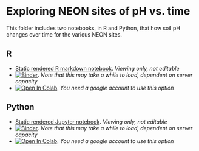 # Exploring NEON sites of pH vs. time

This folder includes two notebooks, in R and Python, that how soil pH changes over time for the various NEON sites.
 
## R
- [Static rendered R markdown notebook](https://github.com/microbiomedata/notebook_hackathons/blob/rmd_dev/NEON_ph_by_time/R/NEON_data_exploration.md). _Viewing only, not editable_
- [![Binder](https://mybinder.org/badge_logo.svg)](https://mybinder.org/v2/gh/microbiomedata/notebook_hackathons/rmd_dev?labpath=NEON_ph_by_time%R%2FNEON_data_exploration.ipynb). _Note that this may take a while to load, dependent on server capacity_
- [![Open In Colab](https://colab.research.google.com/assets/colab-badge.svg)](https://colab.research.google.com/github/microbiomedata/notebook_hackathons/blob/rmd_dev/NEON_ph_by_time/R/NEON_data_exploration.ipynb). _You need a google account to use this option_

## Python
- [Static rendered Jupyter notebook](https://nbviewer.org/github/microbiomedata/notebook_hackathons/blob/rmd_dev/NEON_ph_by_time/python/neon_time_series_data_with_map.ipynb). _Viewing only, not editable_
- [![Binder](https://mybinder.org/badge_logo.svg)](https://mybinder.org/v2/gh/microbiomedata/notebook_hackathons/rmd_dev?labpath=NEON_ph_by_time%2Fpython%2Fneon_time_series_data_with_map.ipynb). _Note that this may take a while to load, dependent on server capacity_
- [![Open In Colab](https://colab.research.google.com/assets/colab-badge.svg)](https://colab.research.google.com/github/microbiomedata/notebook_hackathons/blob/rmd_dev/NEON_ph_by_time/python/neon_time_series_data_with_map.ipynb). _You need a google account to use this option_
